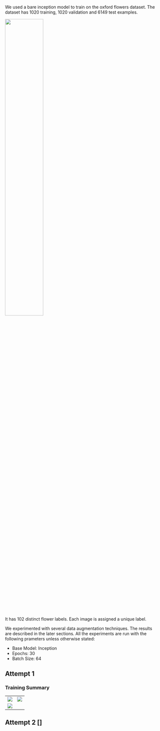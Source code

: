 We used a bare inception model to train on the oxford flowers dataset. The dataset has 1020 training, 1020 validation and 6149 test examples.

<img src="https://user-images.githubusercontent.com/480644/134114129-488002ca-37cc-41c0-9df9-d3626da4de2f.png" width="50%">

It has 102 distinct flower labels. Each image is assigned a unique label.

We experimented with several data augmentation techniques. The results are described in the later sections. All the experiments are run with the following prameters unless otherwise stated:
* Base Model: Inception
* Epochs: 30
* Batch Size: 64

## Attempt 1
### Training Summary
<table>
  <tr>
    <td><img src="https://user-images.githubusercontent.com/480644/134125333-cdeea1d4-bfd6-4790-9287-acf2174d4872.png"></td>
    <td><img src="https://user-images.githubusercontent.com/480644/134125400-40f87081-73d2-4fde-bbf0-f8491cd35535.png"></td>
  </tr>
  <tr>
    <td colspan="2"><img src="https://user-images.githubusercontent.com/480644/134125025-fe9617cf-3ab1-4fe7-9612-5ba95302205a.png"></td>
  </tr>
</table>


## Attempt 2 []


[Attempt 1 Accuracy]: https://user-images.githubusercontent.com/480644/134125333-cdeea1d4-bfd6-4790-9287-acf2174d4872.png
[Attempt 1 Loss]: https://user-images.githubusercontent.com/480644/134125400-40f87081-73d2-4fde-bbf0-f8491cd35535.png
[Attempt 1 Training]: https://user-images.githubusercontent.com/480644/134125025-fe9617cf-3ab1-4fe7-9612-5ba95302205a.png
